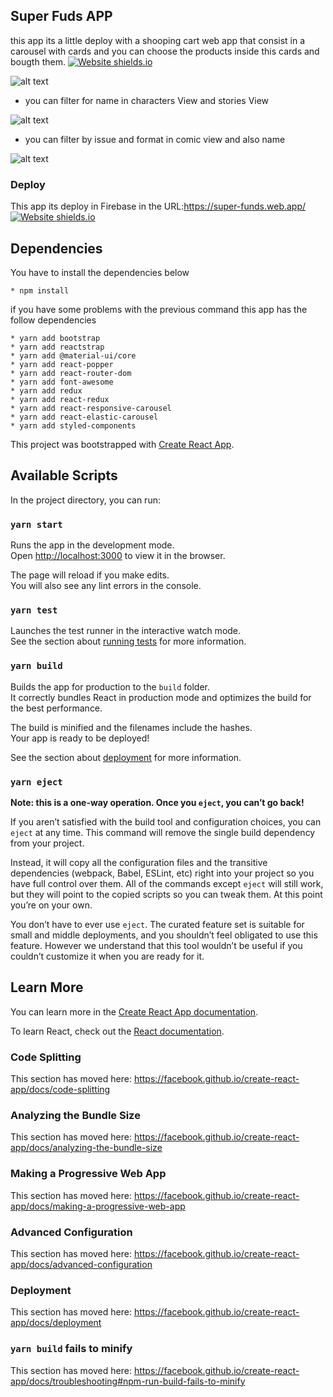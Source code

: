 ## Super Fuds APP 
this app its a little deploy with a shooping cart web app that consist in a carousel with cards and you can choose the products inside this cards and bougth them.
[![Website shields.io](https://img.shields.io/website-up-down-green-red/http/shields.io.svg)](https://super-funds.web.app/)

![alt text](/src/images/AddFavorites.gif)

* you can filter for name in characters View and stories View

![alt text](/src/images/filtercomic.gif)

* you can filter by issue and format in comic view and also name 

![alt text](/src/images/filterbyname.gif)




### Deploy
This app its deploy in Firebase in the URL:https://super-funds.web.app/
[![Website shields.io](https://img.shields.io/website-up-down-green-red/http/shields.io.svg)](https://super-funds.web.app/)


## Dependencies 

You have to install the dependencies below 
    
    * npm install

if you have some problems with the previous command this app has the follow dependencies

    * yarn add bootstrap
    * yarn add reactstrap
    * yarn add @material-ui/core
    * yarn add react-popper
    * yarn add react-router-dom
    * yarn add font-awesome
    * yarn add redux
    * yarn add react-redux
    * yarn add react-responsive-carousel
    * yarn add react-elastic-carousel
    * yarn add styled-components

This project was bootstrapped with [Create React App](https://github.com/facebook/create-react-app).

## Available Scripts

In the project directory, you can run:

### `yarn start`

Runs the app in the development mode.<br />
Open [http://localhost:3000](http://localhost:3000) to view it in the browser.

The page will reload if you make edits.<br />
You will also see any lint errors in the console.

### `yarn test`

Launches the test runner in the interactive watch mode.<br />
See the section about [running tests](https://facebook.github.io/create-react-app/docs/running-tests) for more information.

### `yarn build`

Builds the app for production to the `build` folder.<br />
It correctly bundles React in production mode and optimizes the build for the best performance.

The build is minified and the filenames include the hashes.<br />
Your app is ready to be deployed!

See the section about [deployment](https://facebook.github.io/create-react-app/docs/deployment) for more information.

### `yarn eject`

**Note: this is a one-way operation. Once you `eject`, you can’t go back!**

If you aren’t satisfied with the build tool and configuration choices, you can `eject` at any time. This command will remove the single build dependency from your project.

Instead, it will copy all the configuration files and the transitive dependencies (webpack, Babel, ESLint, etc) right into your project so you have full control over them. All of the commands except `eject` will still work, but they will point to the copied scripts so you can tweak them. At this point you’re on your own.

You don’t have to ever use `eject`. The curated feature set is suitable for small and middle deployments, and you shouldn’t feel obligated to use this feature. However we understand that this tool wouldn’t be useful if you couldn’t customize it when you are ready for it.

## Learn More

You can learn more in the [Create React App documentation](https://facebook.github.io/create-react-app/docs/getting-started).

To learn React, check out the [React documentation](https://reactjs.org/).

### Code Splitting

This section has moved here: https://facebook.github.io/create-react-app/docs/code-splitting

### Analyzing the Bundle Size

This section has moved here: https://facebook.github.io/create-react-app/docs/analyzing-the-bundle-size

### Making a Progressive Web App

This section has moved here: https://facebook.github.io/create-react-app/docs/making-a-progressive-web-app

### Advanced Configuration

This section has moved here: https://facebook.github.io/create-react-app/docs/advanced-configuration

### Deployment

This section has moved here: https://facebook.github.io/create-react-app/docs/deployment

### `yarn build` fails to minify

This section has moved here: https://facebook.github.io/create-react-app/docs/troubleshooting#npm-run-build-fails-to-minify
